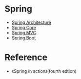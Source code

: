 # Spring
- [Spring Architecture](/javaee/spring/spring-arch.md)
- [Spring Core](/javaee/spring/spring-core.md)
- [Spring MVC](/javaee/spring/spring-mvc.md)
- [Spring Boot](/javaee/spring/spring-boot.md)


# Reference
- 《Spring in action》(fourth edtion)